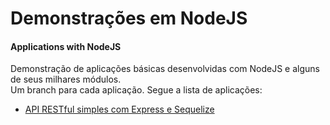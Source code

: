 # Demonstrações em NodeJS
#### Applications with NodeJS
Demonstração de aplicações básicas desenvolvidas com NodeJS e alguns de seus milhares módulos.
<br />Um branch para cada aplicação. Segue a lista de aplicações:<br />

* [API RESTful simples com Express e Sequelize](https://github.com/AlvesWesley/demos-nodejs/tree/api-restful-01 "Simple API RESTful with Express and Sequelize")
